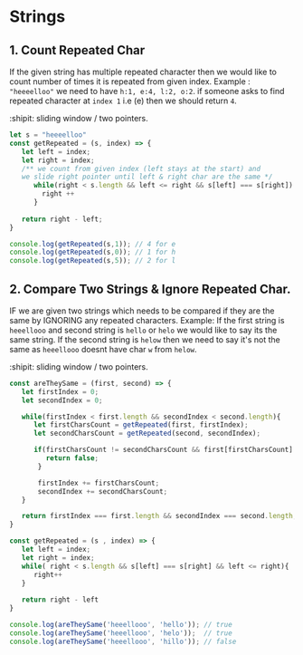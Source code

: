 # Strings 

## 1. Count Repeated Char 
If the given string has multiple repeated character then we would like to count number of times it is repeated from given index. 
Example : 
`"heeeelloo"` we need to have `h:1, e:4, l:2, o:2`. if someone asks to find repeated character at `index 1` i.e (e) then we 
should return `4`.

:shipit: sliding window / two pointers.

```js
let s = "heeeelloo"
const getRepeated = (s, index) => {
   let left = index;
   let right = index;
   /** we count from given index (left stays at the start) and 
   we slide right pointer until left & right char are the same */
      while(right < s.length && left <= right && s[left] === s[right]) {
        right ++
      }
   
   return right - left;
}

console.log(getRepeated(s,1)); // 4 for e 
console.log(getRepeated(s,0)); // 1 for h
console.log(getRepeated(s,5)); // 2 for l
```

## 2. Compare Two Strings & Ignore Repeated Char.
IF we are given two strings which needs to be compared if they are the same by IGNORING any repeated characters. 
Example:
If the first string is `heeellooo` and second string is `hello` or `helo` we would like to say its the same string.
If the second string is `helow` then we need to say it's not the same as `heeellooo` doesnt have char `w` from `helow`.

:shipit: sliding window / two pointers.

```js
const areTheySame = (first, second) => {
   let firstIndex = 0;
   let secondIndex = 0;

   while(firstIndex < first.length && secondIndex < second.length){
      let firstCharsCount = getRepeated(first, firstIndex);
      let secondCharsCount = getRepeated(second, secondIndex);

      if(firstCharsCount != secondCharsCount && first[firstCharsCount] != second[secondCharsCount]){
         return false;
       }

       firstIndex += firstCharsCount;
       secondIndex += secondCharsCount;
   }

   return firstIndex === first.length && secondIndex === second.length;
}

const getRepeated = (s , index) => {
   let left = index;
   let right = index;
   while( right < s.length && s[left] === s[right] && left <= right){
      right++
   }
   
   return right - left
}

console.log(areTheySame('heeellooo', 'hello')); // true
console.log(areTheySame('heeellooo', 'helo'));  // true
console.log(areTheySame('heeellooo', 'hillo')); // false
```
